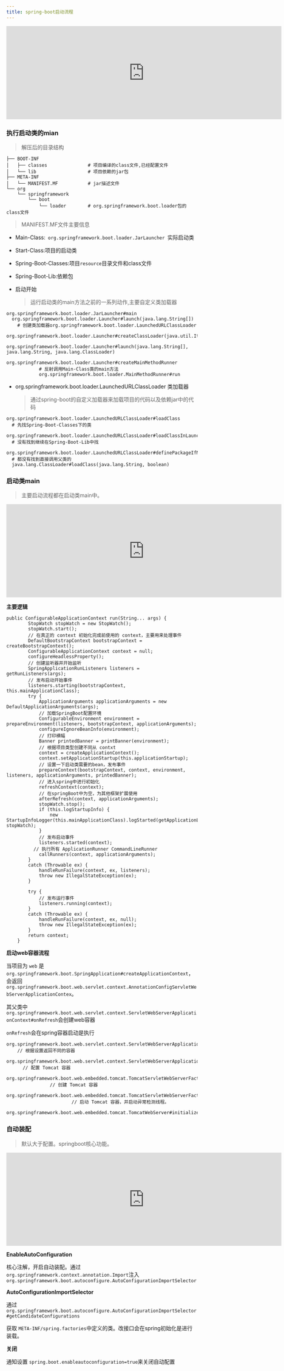 ```yaml
---
title: spring-boot启动流程
---
```


<iframe id="embed_dom" name="embed_dom" frameborder="0" style="display:block;width:725px; height:245px;" src="https://www.processon.com/embed/60f69a560e3e74596bab3b71"></iframe>

### 执行启动类的mian

> 解压后的目录结构

```
├── BOOT-INF
│   ├── classes               # 项目编译的class文件,已经配置文件
│   └── lib                   # 项目依赖的jar包
├── META-INF
│   └── MANIFEST.MF           # jar描述文件
└── org
    └── springframework
        └── boot
            └── loader        # org.springframework.boot.loader包的class文件
```

> MANIFEST.MF文件主要信息

- Main-Class:`  org.springframework.boot.loader.JarLauncher  `实际启动类
- Start-Class:项目的启动类
- Spring-Boot-Classes:项目`resource`目录文件和class文件
- Spring-Boot-Lib:依赖包



- 启动开始

  > 运行启动类的main方法之前的一系列动作,主要自定义类加载器

```
org.springframework.boot.loader.JarLauncher#main
  org.springframework.boot.loader.Launcher#launch(java.lang.String[])
    # 创建类加载器org.springframework.boot.loader.LaunchedURLClassLoader
    org.springframework.boot.loader.Launcher#createClassLoader(java.util.Iterator<Archive>)
    org.springframework.boot.loader.Launcher#launch(java.lang.String[], java.lang.String, java.lang.ClassLoader)
    	org.springframework.boot.loader.Launcher#createMainMethodRunner
    		# 反射调用Main-Class类的main方法
    		org.springframework.boot.loader.MainMethodRunner#run
```



- org.springframework.boot.loader.LaunchedURLClassLoader 类加载器

  > 通过spring-boot的自定义加载器来加载项目的代码以及依赖jar中的代码

```
org.springframework.boot.loader.LaunchedURLClassLoader#loadClass
  # 先找Spring-Boot-Classes下的类
  org.springframework.boot.loader.LaunchedURLClassLoader#loadClassInLaunchedClassLoader
  # 没有找到继续在Spring-Boot-Lib中找
  org.springframework.boot.loader.LaunchedURLClassLoader#definePackageIfNecessary
  # 都没有找到直接调用父类的
  java.lang.ClassLoader#loadClass(java.lang.String, boolean)
```

### 启动类main

> 主要启动流程都在启动类main中。

<iframe id="embed_dom" name="embed_dom" frameborder="0" style="display:block;width:725px; height:245px;" src="https://www.processon.com/embed/60f6a44be401fd09d480564a"></iframe>

**主要逻辑**

```
public ConfigurableApplicationContext run(String... args) {
		StopWatch stopWatch = new StopWatch();
		stopWatch.start();
		// 在真正的 context 初始化完成前使用的 context，主要用来处理事件
		DefaultBootstrapContext bootstrapContext = createBootstrapContext();
		ConfigurableApplicationContext context = null;
		configureHeadlessProperty();
		// 创建监听器并开始监听
		SpringApplicationRunListeners listeners = getRunListeners(args);
		// 发布启动开始事件
		listeners.starting(bootstrapContext, this.mainApplicationClass);
		try {
			ApplicationArguments applicationArguments = new DefaultApplicationArguments(args);
			// 加载SpringBoot配置环境
			ConfigurableEnvironment environment = prepareEnvironment(listeners, bootstrapContext, applicationArguments);
			configureIgnoreBeanInfo(environment);
			// 打印横幅
			Banner printedBanner = printBanner(environment);
			// 根据项目类型创建不同从 contxt
			context = createApplicationContext();
			context.setApplicationStartup(this.applicationStartup);
			// 设置一下启动类需要的bean，发布事件
			prepareContext(bootstrapContext, context, environment, listeners, applicationArguments, printedBanner);
			// 进入spring中进行初始化
			refreshContext(context);
			// 在springBoot中为空，为其他框架扩展使用
			afterRefresh(context, applicationArguments);
			stopWatch.stop();
			if (this.logStartupInfo) {
				new StartupInfoLogger(this.mainApplicationClass).logStarted(getApplicationLog(), stopWatch);
			}
			// 发布启动事件
			listeners.started(context);
		  // 执行所有 ApplicationRunner CommandLineRunner
			callRunners(context, applicationArguments);
		}
		catch (Throwable ex) {
			handleRunFailure(context, ex, listeners);
			throw new IllegalStateException(ex);
		}

		try {
			// 发布运行事件
			listeners.running(context);
		}
		catch (Throwable ex) {
			handleRunFailure(context, ex, null);
			throw new IllegalStateException(ex);
		}
		return context;
	}
```

**启动web容器流程**

当项目为 `web` 是 `org.springframework.boot.SpringApplication#createApplicationContext`，会返回 `org.springframework.boot.web.servlet.context.AnnotationConfigServletWebServerApplicationContex`。

其父类中 `org.springframework.boot.web.servlet.context.ServletWebServerApplicationContext#onRefresh`会创建web容器

`onRefresh`会在spring容器启动是执行

```
org.springframework.boot.web.servlet.context.ServletWebServerApplicationContext#onRefresh
    // 根据设置返回不同的容器
    org.springframework.boot.web.servlet.context.ServletWebServerApplicationContext#createWebServer 
      // 配置 Tomcat 容器
      org.springframework.boot.web.embedded.tomcat.TomcatServletWebServerFactory#getWebServer 
				// 创建 Tomcat 容器
				org.springframework.boot.web.embedded.tomcat.TomcatServletWebServerFactory#getTomcatWebServer 
						// 启动 Tomcat 容器，并启动异常检测线程。
						org.springframework.boot.web.embedded.tomcat.TomcatWebServer#initialize
```

### 自动装配

> 默认大于配置。springboot核心功能。

<iframe id="embed_dom" name="embed_dom" frameborder="0" style="display:block;width:725px; height:245px;" src="https://www.processon.com/embed/610120817d9c083494ed059a"></iframe>

**EnableAutoConfiguration**

核心注解，开启自动装配。通过`org.springframework.context.annotation.Import`注入 `org.springframework.boot.autoconfigure.AutoConfigurationImportSelector`

**AutoConfigurationImportSelector**

通过 `org.springframework.boot.autoconfigure.AutoConfigurationImportSelector#getCandidateConfigurations`

获取 `META-INF/spring.factories`中定义的类。改接口会在spring初始化是进行装载。

**关闭**

通知设置 `spring.boot.enableautoconfiguration=true`来关闭自动配置

